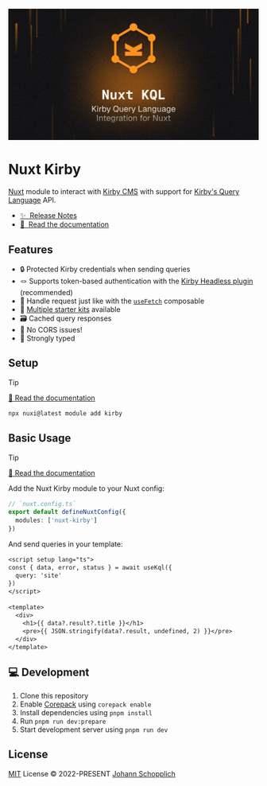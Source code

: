 [![Nuxt Kirby module](./docs/public/og.jpg)](https://nuxt-kirby.byjohann.dev)

# Nuxt Kirby

[Nuxt](https://nuxt.com) module to interact with [Kirby CMS](https://getkirby.com) with support for [Kirby's Query Language](https://github.com/getkirby/kql) API.

- [✨ &nbsp;Release Notes](https://github.com/johannschopplich/nuxt-kirby/releases)
- [📖 &nbsp;Read the documentation](https://nuxt-kirby.byjohann.dev)

## Features

- 🔒 Protected Kirby credentials when sending queries
- 🪢 Supports token-based authentication with the [Kirby Headless plugin](https://kirby.tools/docs/headless/getting-started/) (recommended)
- 🍱 Handle request just like with the [`useFetch`](https://nuxt.com/docs/getting-started/data-fetching/#usefetch) composable
- 🦦 [Multiple starter kits](https://nuxt-kirby.byjohann.dev/essentials/starter-kits) available
- 🗃 Cached query responses
- 🤹 No CORS issues!
- 🦾 Strongly typed

## Setup

> [!TIP]
> [📖 Read the documentation](https://nuxt-kirby.byjohann.dev)

```bash
npx nuxi@latest module add kirby
```

## Basic Usage

> [!TIP]
> [📖 Read the documentation](https://nuxt-kirby.byjohann.dev)

Add the Nuxt Kirby module to your Nuxt config:

```ts
// `nuxt.config.ts`
export default defineNuxtConfig({
  modules: ['nuxt-kirby']
})
```

And send queries in your template:

```vue
<script setup lang="ts">
const { data, error, status } = await useKql({
  query: 'site'
})
</script>

<template>
  <div>
    <h1>{{ data?.result?.title }}</h1>
    <pre>{{ JSON.stringify(data?.result, undefined, 2) }}</pre>
  </div>
</template>
```

## 💻 Development

1. Clone this repository
2. Enable [Corepack](https://github.com/nodejs/corepack) using `corepack enable`
3. Install dependencies using `pnpm install`
4. Run `pnpm run dev:prepare`
5. Start development server using `pnpm run dev`

## License

[MIT](./LICENSE) License © 2022-PRESENT [Johann Schopplich](https://github.com/johannschopplich)
